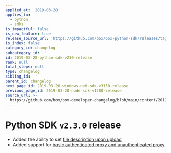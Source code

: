 ```yaml
---
applied_at: '2019-03-28'
applies_to:
  - python
  - sdks
is_impactful: false
is_new_feature: true
release_source_url: 'https://github.com/box/box-python-sdk/releases/tag/v2.3.0'
is_index: false
category_id: changelog
subcategory_id: ''
id: 2019-03-28-python-sdk-v230-release
rank: null
total_steps: null
type: changelog
sibling_id: ''
parent_id: changelog
next_page_id: 2019-03-28-windows-net-sdk-v3150-release
previous_page_id: 2019-03-28-node-sdk-v1280-release
source_url: >-
  https://github.com/box/box-developer-changelog/blob/main/content/2019/03-28-python-sdk-v230-release.md
---
```

# Python SDK `v2.3.0` release

- Added the ability to set [file description upon upload](https://github.com/box/box-python-sdk/blob/master/docs/usage/files.md#upload-a-file)
- Added support for [basic authenticated proxy and unauthenticated proxy](https://github.com/box/box-python-sdk/blob/master/docs/usage/configuration.md#proxy)